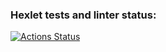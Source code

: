 ### Hexlet tests and linter status:
[![Actions Status](https://github.com/smyslovsv/java-project-78/workflows/hexlet-check/badge.svg)](https://github.com/smyslovsv/java-project-78/actions)